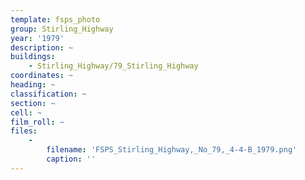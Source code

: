 ```yaml
---
template: fsps_photo
group: Stirling_Highway
year: '1979'
description: ~
buildings:
    - Stirling_Highway/79_Stirling_Highway
coordinates: ~
heading: ~
classification: ~
section: ~
cell: ~
film_roll: ~
files:
    -
        filename: 'FSPS_Stirling_Highway,_No_79,_4-4-B_1979.png'
        caption: ''
---
```

